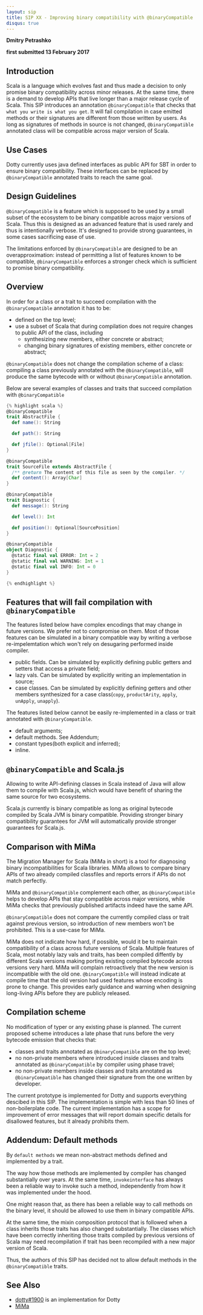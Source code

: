 ```yaml
---
layout: sip
title: SIP XX - Improving binary compatibility with @binaryCompatible
disqus: true
---
```


__Dmitry Petrashko__

__first submitted 13 February 2017__

## Introduction ##

Scala is a language which evolves fast and thus made a decision to only promise binary compatibility across minor releases.
At the same time, there is a demand to develop APIs that live longer than a major release cycle of Scala.
This SIP introduces an annotation `@binaryCompatible` that checks that `what you write is what you get`.
It will fail compilation in case emitted methods or their signatures 
are different from those written by users. 
As long as signatures of methods in source is not changed, `@binaryCompatible` annotated class 
will be compatible across major version of Scala. 

## Use Cases
Dotty currently uses java defined interfaces as public API for SBT in order to ensure binary compatibility. 
These interfaces can be replaced by `@binaryCompatible` annotated traits to reach the same goal.  

## Design Guidelines
`@binaryCompatible` is a feature which is supposed to be used by a small subset of the ecosystem to be binary compatible across major versions of Scala.
Thus this is designed as an advanced feature that is used rarely and thus is intentionally verbose. 
It's designed to provide strong guarantees, in some cases sacrificing ease of use.
 
The limitations enforced by `@binaryCompatible` are designed to be an overapproximation: 
instead of permitting a list of features known to be compatible, `@binaryCompatible` enforces a stronger 
check which is sufficient to promise binary compatibility. 

## Overview ##
In order for a class or a trait to succeed compilation with the `@binaryCompatible` annotation it has to be:
  - defined on the top level;
  - use a subset of Scala that during compilation does not require changes to public API of the class, including
     - synthesizing new members, either concrete or abstract;
     - changing binary signatures of existing members, either concrete or abstract;

`@binaryCompatible` does not change the compilation scheme of a class:
 compiling a class previously annotated with the `@binaryCompatible`, will produce the same bytecode with or without `@binaryCompatible` annotation. 

Below are several examples of classes and traits that succeed compilation with `@binaryCompatible`
```scala
{% highlight scala %}
@binaryCompatible
trait AbstractFile {
  def name(): String

  def path(): String

  def jfile(): Optional[File]
}

@binaryCompatible
trait SourceFile extends AbstractFile {
  /** @return The content of this file as seen by the compiler. */
  def content(): Array[Char]
}

@binaryCompatible
trait Diagnostic {
  def message(): String

  def level(): Int

  def position(): Optional[SourcePosition]
}

@binaryCompatible
object Diagnostic {
  @static final val ERROR: Int = 2
  @static final val WARNING: Int = 1
  @static final val INFO: Int = 0
}

{% endhighlight %}
```

## Features that will fail compilation with `@binaryCompatible`
The features listed below have complex encodings that may change in future versions. We prefer not to compromise on them.
Most of those features can be simulated in a binary compatible way by writing a verbose re-impelemtation 
which won't rely on desugaring performed inside compiler.

  - public fields. Can be simulated by explicitly defining public getters and setters that access a private field;
  - lazy vals. Can be simulated by explicitly writing an implementation in source;
  - case classes. Can be simulated by explicitly defining getters and other members synthesized for a case class(`copy`, `productArity`, `apply`, `unApply`, `unapply`).

The features listed below cannot be easily re-implemented in a class or trait annotated with `@binaryCompatible`.
  - default arguments;
  - default methods. See Addendum;
  - constant types(both explicit and inferred);
  - inline.
    
## `@binaryCompatible` and Scala.js

Allowing to write API-defining classes in Scala instead of Java will allow them to compile with Scala.js, 
which would have benefit of sharing the same source for two ecosystems.

Scala.js currently is binary compatible as long as original bytecode compiled by Scala JVM is binary compatible.
Providing stronger binary compatibility guarantees for JVM will automatically provide stronger guarantees for Scala.js.
 

## Comparison with MiMa ##
The Migration Manager for Scala (MiMa in short) is a tool for diagnosing binary incompatibilities for Scala libraries.
MiMa allows to compare binary APIs of two already compiled classfiles and reports errors if APIs do not match perfectly.

MiMa and `@binaryCompatible` complement each other, as `@binaryCompatible` helps to develop APIs that stay compatible 
across major versions, while MiMa checks that previously published artifacts indeed have the same API.

`@binaryCompatible` does not compare the currently compiled class or trait against previous version, 
so introduction of new members won't be prohibited. This is a use-case for MiMa.
  
MiMa does not indicate how hard, if possible, would it be to maintain compatibility of a class across future versions of Scala.
Multiple features of Scala, most notably lazy vals and traits, has been compiled diffently by different Scala versions
making porting existing compiled bytecode across versions very hard. 
MiMa will complain retroactively that the new version is incompatible with the old one. 
`@binaryCompatible` will instead indicate at compile time that the old version had used features whose encoding is prone to change.
This provides early guidance and warning when designing long-living APIs before they are publicly released.  

## Compilation scheme ##
No modification of typer or any existing phase is planned. The current proposed scheme introduces a late phase that runs before the very bytecode emission that checks that:
 - classes and traits annotated as  `@binaryCompatible` are on the top level; 
 - no non-private members where introduced inside classes and traits annotated as  `@binaryCompatible` by compiler using phase travel;
 - no non-private members inside classes and traits annotated as  `@binaryCompatible` has changed their signature from the one written by developer.

The current prototype is implemented for Dotty and supports everything descibed in this SIP. 
The implementation is simple with less than 50 lines of non-boilerplate code. 
The current implementation has a scope for improvement of error messages that will report domain specific details for disallowed features, but it already prohibits them.

## Addendum: Default methods ##
By `default methods` we mean non-abstract methods defined and implemented by a trait.

The way how those methods are implemented by compiler has changed substantially over years.
At the same time, `invokeinterface` has always been a reliable way to invoke such a method, 
independently from how it was implemented under the hood.

One might reason that, as there has been a reliable way to call methods on the binary level, 
it should be allowed to use them in binary compatible APIs.
 
At the same time, the mixin composition protocol that is followed when a class inherits those traits has also 
changed substantially. 
The classes which have been correctly inheriting those traits compiled by previous versions of Scala
may need recompilation if trait has been recompiled with a new major version of Scala. 
 
Thus, the authors of this SIP has decided not to allow default methods in the 
`@binaryCompatible` traits.

## See Also ##
 * [dotty#1900](https://github.com/lampepfl/dotty/pull/1900) is an implementation for Dotty
 * [MiMa](https://github.com/typesafehub/migration-manager) 
